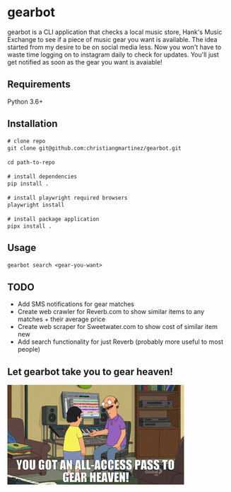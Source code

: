 # gearbot

gearbot is a CLI application that checks a local music store, Hank's Music Exchange to see if a piece of music gear you want is available.
The idea started from my desire to be on social media less. Now you won't have to waste time logging on to instagram daily to check for updates.
You'll just get notified as soon as the gear you want is avaiable!

## Requirements
Python 3.6+

## Installation

```
# clone repo
git clone git@github.com:christiangmartinez/gearbot.git

cd path-to-repo

# install dependencies
pip install .

# install playwright required browsers
playwright install

# install package application
pipx install .

```

## Usage
`gearbot search <gear-you-want>`

## TODO
- Add SMS notifications for gear matches
- Create web crawler for Reverb.com to show similar items to any matches + their average price
- Create web scraper for Sweetwater.com to show cost of similar item new
- Add search functionality for just Reverb (probably more useful to most people)

## Let gearbot take you to gear heaven!
![gear heaven gif](/media/gear_heaven.gif)
